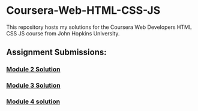 # Coursera-Web-HTML-CSS-JS

This repository hosts my solutions for the Coursera Web Developers HTML CSS JS course from John Hopkins University.

## Assignment Submissions:

### [Module 2 Solution](https://gwazul97.github.io/Coursera-Web-HTML-CSS-JS/Module2-Solution/)

### [Module 3 Solution](https://gwazul97.github.io/Coursera-Web-HTML-CSS-JS/Module3-Solution/) 

### [Module 4 solution](https://gwazul97.github.io/Coursera-Web-HTML-CSS-JS/module4-solution/)

